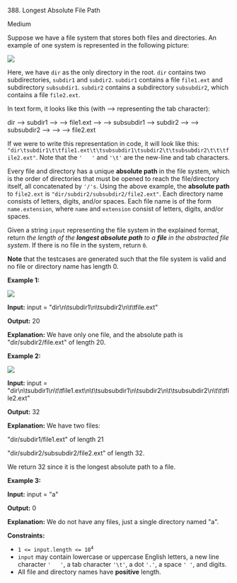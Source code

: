 388\. Longest Absolute File Path

Medium

Suppose we have a file system that stores both files and directories. An example of one system is represented in the following picture:

![](https://assets.leetcode.com/uploads/2020/08/28/mdir.jpg)

Here, we have `dir` as the only directory in the root. `dir` contains two subdirectories, `subdir1` and `subdir2`. `subdir1` contains a file `file1.ext` and subdirectory `subsubdir1`. `subdir2` contains a subdirectory `subsubdir2`, which contains a file `file2.ext`.

In text form, it looks like this (with ⟶ representing the tab character):

dir ⟶ subdir1 ⟶ ⟶ file1.ext ⟶ ⟶ subsubdir1 ⟶ subdir2 ⟶ ⟶ subsubdir2 ⟶ ⟶ ⟶ file2.ext 

If we were to write this representation in code, it will look like this: 
`"dir\tsubdir1\t\tfile1.ext\t\tsubsubdir1\tsubdir2\t\tsubsubdir2\t\t\tfile2.ext"`. Note that the `'  
'` and `'\t'` are the new-line and tab characters.

Every file and directory has a unique **absolute path** in the file system, which is the order of directories that must be opened to reach the file/directory itself, all concatenated by `'/'s`. Using the above example, the **absolute path** to `file2.ext` is `"dir/subdir2/subsubdir2/file2.ext"`. Each directory name consists of letters, digits, and/or spaces. Each file name is of the form `name.extension`, where `name` and `extension` consist of letters, digits, and/or spaces.

Given a string `input` representing the file system in the explained format, return _the length of the **longest absolute path** to a **file** in the abstracted file system_. If there is no file in the system, return `0`.

**Note** that the testcases are generated such that the file system is valid and no file or directory name has length 0.

**Example 1:**

![](https://assets.leetcode.com/uploads/2020/08/28/dir1.jpg)

**Input:** input = "dir\n\\tsubdir1\n\\tsubdir2\n\\t\\tfile.ext"

**Output:** 20

**Explanation:** We have only one file, and the absolute path is "dir/subdir2/file.ext" of length 20. 

**Example 2:**

![](https://assets.leetcode.com/uploads/2020/08/28/dir2.jpg)

**Input:** input = "dir\n\\tsubdir1\n\\t\\tfile1.ext\n\\t\\tsubsubdir1\n\\tsubdir2\n\\t\\tsubsubdir2\n\\t\\t\\tfile2.ext"

**Output:** 32

**Explanation:** We have two files:

"dir/subdir1/file1.ext" of length 21

"dir/subdir2/subsubdir2/file2.ext" of length 32.

We return 32 since it is the longest absolute path to a file. 

**Example 3:**

**Input:** input = "a"

**Output:** 0

**Explanation:** We do not have any files, just a single directory named "a". 

**Constraints:**

*   <code>1 <= input.length <= 10<sup>4</sup></code>
*   `input` may contain lowercase or uppercase English letters, a new line character `'  
    '`, a tab character `'\t'`, a dot `'.'`, a space `' '`, and digits.
*   All file and directory names have **positive** length.
